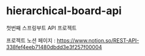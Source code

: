 # hierarchical-board-api
첫번째 스프링부트 API 프로젝트

프로젝트 노션 페이지 : https://www.notion.so/REST-API-338fef4eeb71480dbdd3e3f257f00004
